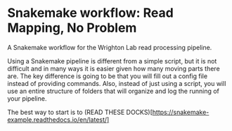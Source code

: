 # Snakemake workflow: Read Mapping, No Problem


A Snakemake workflow for the Wrighton Lab read processing pipeline.



Using a Snakemake pipeline is different from a simple script, but it is not difficult and in many ways it is easier given how many moving parts there are. The key difference is going to be that you will fill out a config file instead of providing commands. Also, instead of just using a script, you will use an entire structure of folders that will organize and log the running of your pipeline.

The best way to start is to (READ THESE DOCKS)[https://snakemake-example.readthedocs.io/en/latest/]

